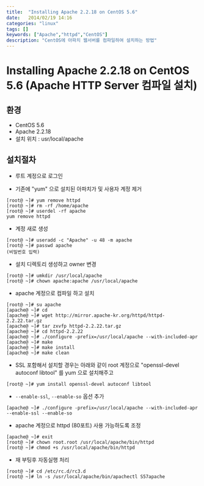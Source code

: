 ```yaml
---
title:  "Installing Apache 2.2.18 on CentOS 5.6"
date:   2014/02/19 14:16
categories: "linux"
tags: []
keywords: ["Apache","httpd","CentOS"]
description: "CentOS에 아파치 웹서버를 컴파일하여 설치하는 방법"
---
```


# Installing Apache 2.2.18 on CentOS 5.6 (Apache HTTP Server 컴파일 설치)

## 환경

- CentOS 5.6
- Apache 2.2.18
- 설치 위치 : usr/local/apache

## 설치절차

- 루트 계정으로 로그인

-  기존에 "yum" 으로 설치된 아파치가 및 사용자 계정 제거

```
[root@ ~]# yum remove httpd
[root@ ~]# rm -rf /home/apache
[root@ ~]# userdel -rf apache	
yum remove httpd
```

- 계정 새로 생성

```
[root@ ~]# useradd -c "Apache" -u 48 -m apache
[root@ ~]# passwd apache
(비밀번호 입력)	
```

- 설치 디렉토리 생성하고 owner 변경

```
[root@ ~]# umkdir /usr/local/apache
[root@ ~]# chown apache:apache /usr/local/apache
```

- apache 계정으로 컴파일 하고 설치

```
[root@ ~]# su apache
[apache@ ~]# cd
[apache@ ~]# wget http://mirror.apache-kr.org/httpd/httpd-2.2.22.tar.gz
[apache@ ~]# tar zxvfp httpd-2.2.22.tar.gz
[apache@ ~]# cd httpd-2.2.22
[apache@ ~]# ./configure -prefix=/usr/local/apache --with-included-apr
[apache@ ~]# make
[apache@ ~]# make install
[apache@ ~]# make clean	
```

- SSL 포함해서 설치할 경우는 아래와 같이 root 계정으로 "openssl-devel autoconf libtool" 를 yum 으로 설치해주고

```
[root@ ~]# yum install openssl-devel autoconf libtool	
```

- `--enable-ssl`, `--enable-so` 옵션 추가

```
[apache@ ~]# ./configure -prefix=/usr/local/apache --with-included-apr --enable-ssl --enable-so	
```

- apache 계정으로 httpd (80포트) 사용 가능하도록 조정

```
[apache@ ~]# exit
[root@ ~]# chown root.root /usr/local/apache/bin/httpd
[root@ ~]# chmod +s /usr/local/apache/bin/httpd	
```

- 재 부팅후 자동실행 처리

```
[root@ ~]# cd /etc/rc.d/rc3.d
[root@ ~]# ln -s /usr/local/apache/bin/apachectl S57apache	
```